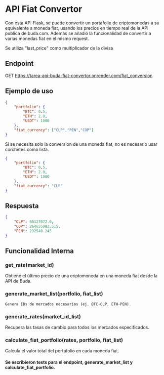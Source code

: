 # API Fiat Convertor

Con esta API Flask, se puede convertir un portafolio de criptomonedas a su equivalente a moneda fiat, usando los precios en tiempo real de la API publica de buda.com. 
Además se añadió la funcionalidad de convertir a varias monedas fiat en el mismo request.

Se utiliza "last_price" como multiplicador de la divisa

## Endpoint

GET https://tarea-api-buda-fiat-convertor.onrender.com/fiat_conversion

## Ejemplo de uso

```json
{
	"portfolio": {
		"BTC": 0.5,
		"ETH": 2.0,
		"USDT": 1000
	},
	"fiat_currency": ["CLP","PEN","COP"]
}
```
Si se necesita  solo la conversion de una moneda fiat, no es necesario usar corchetes como lista.

```json
{
	"portfolio": {
		"BTC": 0.5,
		"ETH": 2.0,
		"USDT": 1000
	},
	"fiat_currency": "CLP"
}
```

## Respuesta

```json
{
    "CLP": 65127072.0,
    "COP": 264655902.515,
    "PEN": 232540.245
}
```



## Funcionalidad Interna

### get_rate(market_id)

Obtiene el último precio de una criptomoneda en una moneda fiat desde la API de Buda.

### generate_market_list(portfolio, fiat_list)

	Genera IDs de mercados necesarios (ej. BTC-CLP, ETH-PEN).

### generate_rates(market_id_list)

Recupera las tasas de cambio para todos los mercados especificados.

### calculate_fiat_portfolio(rates, portfolio, fiat_list)

Calcula el valor total del portafolio en cada moneda fiat.

#### Se escribieron tests para el endpoint, generate_market_list y calculate_fiat_portfolio.


